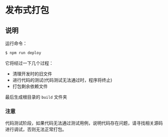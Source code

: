 # 发布式打包

## 说明

运行命令：

```bash
$ npm run deploy
```

它将经过一下几个过程：

* 清理开发时的旧文件
* 进行代码的测试(代码测试无法通过时，程序将终止)
* 打包剩余依赖文件

最后生成根目录的 `build` 文件夹

### 注意

代码测试阶段，如果代码无法通过测试用例，说明代码存在问题，请寻找相关源码进行调试，否则无法正常打包。
